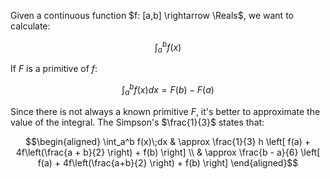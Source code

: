 Given a continuous function $f: [a,b] \rightarrow \Reals$, we want to calculate:

$$
\int_{a}^{b} f(x)
$$

If $F$ is a primitive of $f$:

$$
\int_a^b f(x)dx = F(b) - F(a)
$$

Since there is not always a known primitive $F$, it's better to approximate the value of the integral. The Simpson's $\frac{1}{3}$ states that:

$$\begin{aligned}
\int_a^b f(x)\;dx & \approx \frac{1}{3} h \left[ f(a) + 4f\left(\frac{a + b}{2} \right) + f(b) \right] \\
& \approx \frac{b - a}{6} \left[ f(a) + 4f\left(\frac{a+b}{2} \right) + f(b) \right]
\end{aligned}$$